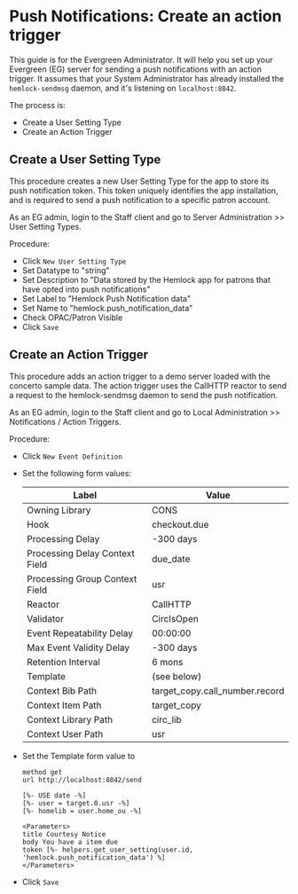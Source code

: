 # Push Notifications: Create an action trigger

This guide is for the Evergreen Administrator.
It will help you set up your Evergreen (EG) server for sending a push notifications with an action trigger.  It assumes that your System Administrator has already installed the `hemlock-sendmsg` daemon, and it's listening on `localhost:8842`.

The process is:
* Create a User Setting Type
* Create an Action Trigger

## Create a User Setting Type

This procedure creates a new User Setting Type for the app to store its push notification token.  This token uniquely identifies the app installation, and is required to send a push notification to a specific patron account.

As an EG admin, login to the Staff client and go to Server Administration >> User Setting Types.

Procedure:
* Click `New User Setting Type`
* Set Datatype to "string"
* Set Description to "Data stored by the Hemlock app for patrons that have opted into push notifications"
* Set Label to "Hemlock Push Notification data"
* Set Name to "hemlock.push_notification_data"
* Check OPAC/Patron Visible
* Click `Save`

## Create an Action Trigger

This procedure adds an action trigger to a demo server loaded with the concerto sample data.
The action trigger uses the CallHTTP reactor to send a request to the hemlock-sendmsg daemon to send the push notification.

As an EG admin, login to the Staff client and go to Local Administration >> Notifications / Action Triggers.

Procedure:
* Click `New Event Definition`
* Set the following form values:

    | Label | Value |
    | ---   | ---   |
    | Owning Library                  | CONS |
    | Hook                            | checkout.due |
    | Processing Delay                | -300 days |
    | Processing Delay Context Field  | due_date |
    | Processing Group Context Field  | usr |
    | Reactor                         | CallHTTP |
    | Validator                       | CircIsOpen |
    | Event Repeatability Delay       | 00:00:00 |
    | Max Event Validity Delay        | -300 days |
    | Retention Interval              | 6 mons |
    | Template                        | (see below) |
    | Context Bib Path                | target_copy.call_number.record |
    | Context Item Path               | target_copy |
    | Context Library Path            | circ_lib |
    | Context User Path               | usr |

* Set the Template form value to
  ```
  method get
  url http://localhost:8842/send
  
  [%- USE date -%]
  [%- user = target.0.usr -%]
  [%- homelib = user.home_ou -%]
  
  <Parameters>
  title Courtesy Notice
  body You have a item due
  token [%- helpers.get_user_setting(user.id, 'hemlock.push_notification_data') %]
  </Parameters>
  ```
* Click `Save`
